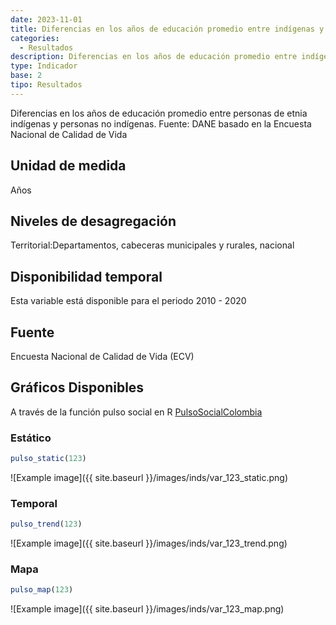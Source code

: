 ```yaml
---
date: 2023-11-01
title: Diferencias en los años de educación promedio entre indígenas y no indígenas (dpto)
categories:
  - Resultados
description: Diferencias en los años de educación promedio entre indígenas y no indígenas
type: Indicador
base: 2
tipo: Resultados
--- 
```


Diferencias en los años de educación promedio entre personas de etnia indígenas y personas no indígenas.
Fuente: DANE basado en la Encuesta Nacional de Calidad de Vida

## Unidad de medida
Años

## Niveles de desagregación
Territorial:Departamentos, cabeceras municipales y rurales, nacional

## Disponibilidad temporal
Esta variable está disponible para el periodo 2010 - 2020

## Fuente
Encuesta Nacional de Calidad de Vida (ECV)

## Gráficos Disponibles

A través de la función pulso social en R [PulsoSocialColombia](https://github.com/pulsosocialcolombia/PulsoSocialColombia)

### Estático

``` R
pulso_static(123)
```

![Example image]({{ site.baseurl }}/images/inds/var_123_static.png)

### Temporal

``` R
pulso_trend(123)
```

![Example image]({{ site.baseurl }}/images/inds/var_123_trend.png)

### Mapa

``` R
pulso_map(123)
```

![Example image]({{ site.baseurl }}/images/inds/var_123_map.png)